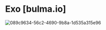 # Exo [bulma.io]

![089c9634-56c2-4690-9b8a-1d535a315e96](https://user-images.githubusercontent.com/30419635/28545212-6990fbf8-70c6-11e7-8da1-64ac362ba32d.png)
